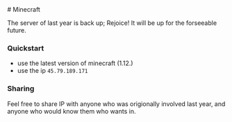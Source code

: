 <head>
    <link href="style.css"     rel="stylesheet" type="text/css">
    <link href="solarized.css" rel="stylesheet" type="text/css">
    <meta charset="utf-8" />
</head>
# Minecraft

The server of last year is back up; Rejoice! It will be up for the forseeable future.

### Quickstart
* use the latest version of minecraft (1.12.)
* use the ip `45.79.189.171`

### Sharing
Feel free to share IP with anyone who was origionally involved last year, and anyone who would know them who wants in.
